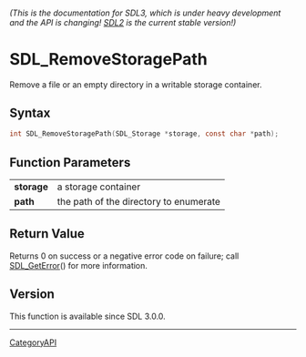 ###### (This is the documentation for SDL3, which is under heavy development and the API is changing! [SDL2](https://wiki.libsdl.org/SDL2/) is the current stable version!)
# SDL_RemoveStoragePath

Remove a file or an empty directory in a writable storage container.

## Syntax

```c
int SDL_RemoveStoragePath(SDL_Storage *storage, const char *path);

```

## Function Parameters

|                 |                                        |
| --------------- | -------------------------------------- |
| **storage**     | a storage container                    |
| **path**        | the path of the directory to enumerate |

## Return Value

Returns 0 on success or a negative error code on failure; call
[SDL_GetError](SDL_GetError)() for more information.

## Version

This function is available since SDL 3.0.0.

----
[CategoryAPI](CategoryAPI)

